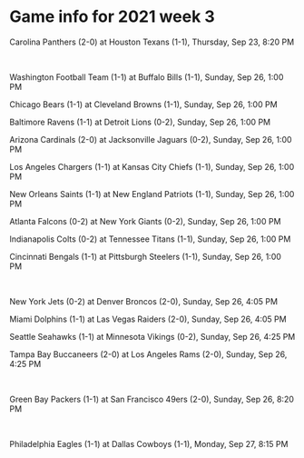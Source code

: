 # Game info for 2021 week 3

Carolina Panthers (2-0) at Houston Texans (1-1), Thursday, Sep 23, 8:20 PM


<br/>

Washington Football Team (1-1) at Buffalo Bills (1-1), Sunday, Sep 26, 1:00 PM

Chicago Bears (1-1) at Cleveland Browns (1-1), Sunday, Sep 26, 1:00 PM

Baltimore Ravens (1-1) at Detroit Lions (0-2), Sunday, Sep 26, 1:00 PM

Arizona Cardinals (2-0) at Jacksonville Jaguars (0-2), Sunday, Sep 26, 1:00 PM

Los Angeles Chargers (1-1) at Kansas City Chiefs (1-1), Sunday, Sep 26, 1:00 PM

New Orleans Saints (1-1) at New England Patriots (1-1), Sunday, Sep 26, 1:00 PM

Atlanta Falcons (0-2) at New York Giants (0-2), Sunday, Sep 26, 1:00 PM

Indianapolis Colts (0-2) at Tennessee Titans (1-1), Sunday, Sep 26, 1:00 PM

Cincinnati Bengals (1-1) at Pittsburgh Steelers (1-1), Sunday, Sep 26, 1:00 PM


<br/>

New York Jets (0-2) at Denver Broncos (2-0), Sunday, Sep 26, 4:05 PM

Miami Dolphins (1-1) at Las Vegas Raiders (2-0), Sunday, Sep 26, 4:05 PM

Seattle Seahawks (1-1) at Minnesota Vikings (0-2), Sunday, Sep 26, 4:25 PM

Tampa Bay Buccaneers (2-0) at Los Angeles Rams (2-0), Sunday, Sep 26, 4:25 PM


<br/>

Green Bay Packers (1-1) at San Francisco 49ers (2-0), Sunday, Sep 26, 8:20 PM


<br/>

Philadelphia Eagles (1-1) at Dallas Cowboys (1-1), Monday, Sep 27, 8:15 PM

